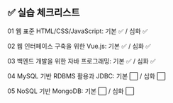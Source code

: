 ## ✅ 실습 체크리스트

01 웹 표준 HTML/CSS/JavaScript: 기본 ✅ / 심화 ✅

02 웹 인터페이스 구축을 위한 Vue.js: 기본 ✅ / 심화 ✅

03 백엔드 개발을 위한 자바 프로그래밍: 기본 ✅ / 심화 ✅

04 MySQL 기반 RDBMS 활용과 JDBC: 기본 ⬜ / 심화 ⬜

05 NoSQL 기반 MongoDB: 기본 ⬜ / 심화 ⬜
